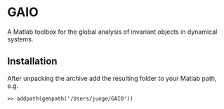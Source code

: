 # GAIO

A Matlab toolbox for the global analysis of invariant objects in dynamical systems.

## Installation

After unpacking the archive add the resulting folder to your Matlab path, e.g.

    >> addpath(genpath('/Users/junge/GAIO'))
